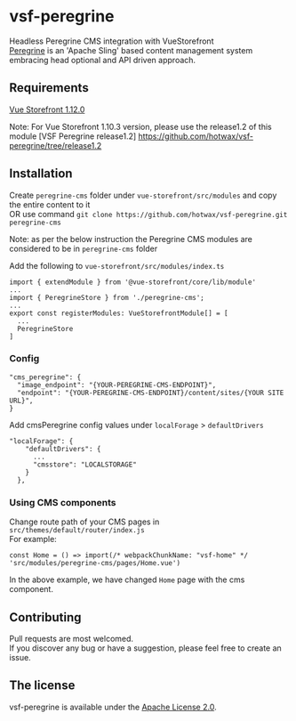 # vsf-peregrine
Headless Peregrine CMS integration with VueStorefront  
[Peregrine](https://www.peregrine-cms.com/content/sites/peregrine.html) is an 'Apache Sling' based content management system embracing head optional and API driven approach.

## Requirements

[Vue Storefront 1.12.0](https://github.com/DivanteLtd/vue-storefront/releases/tag/v1.12.0)

Note: For Vue Storefront 1.10.3 version, please use the release1.2 of this module 
[VSF Peregrine release1.2] https://github.com/hotwax/vsf-peregrine/tree/release1.2


## Installation

Create `peregrine-cms` folder under `vue-storefront/src/modules` and copy the entire content to it  
OR
use command 
`git clone https://github.com/hotwax/vsf-peregrine.git peregrine-cms`

Note: as per the below instruction the Peregrine CMS modules are considered to be in `peregrine-cms` folder

Add the following to `vue-storefront/src/modules/index.ts`

```
import { extendModule } from '@vue-storefront/core/lib/module'
...
import { PeregrineStore } from './peregrine-cms';
...
export const registerModules: VueStorefrontModule[] = [
  ...
  PeregrineStore
]
```

### Config

```
"cms_peregrine": {
  "image_endpoint": "{YOUR-PEREGRINE-CMS-ENDPOINT}",
  "endpoint": "{YOUR-PEREGRINE-CMS-ENDPOINT}/content/sites/{YOUR SITE URL}",
}
```

Add cmsPeregrine config values under ```localForage``` > ```defaultDrivers```

```
"localForage": {
    "defaultDrivers": {
      ...
      "cmsstore": "LOCALSTORAGE"
    }
  },
```

### Using CMS components


Change route path of your CMS pages in `src/themes/default/router/index.js`  
For example:  

`const Home = () => import(/* webpackChunkName: "vsf-home" */ 'src/modules/peregrine-cms/pages/Home.vue')`

In the above example, we have changed `Home` page with the cms component.


## Contributing
Pull requests are  most welcomed.  
If you discover any bug or have a suggestion, please feel free to create an issue.

## The license

vsf-peregrine is available under the [Apache License 2.0](https://github.com/hotwax/vsf-peregrine/blob/master/LICENSE).

